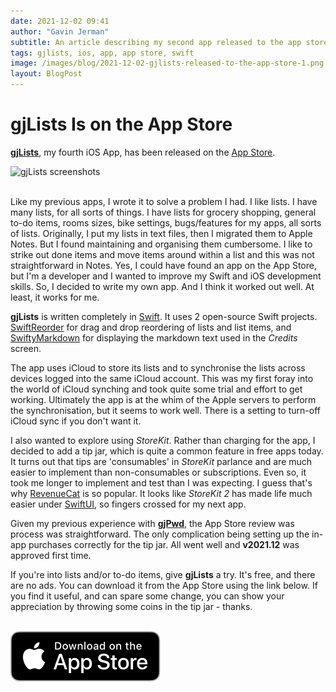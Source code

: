 ```yaml
---
date: 2021-12-02 09:41
author: "Gavin Jerman"
subtitle: An article describing my second app released to the app store.
tags: gjlists, ios, app, app store, swift
image: /images/blog/2021-12-02-gjlists-released-to-the-app-store-1.png
layout: BlogPost
---
```


# gjLists Is on the App Store

[**gjLists**](/projects/gjLists), my fourth iOS App, has been released on the [App Store](https://apps.apple.com/gb/app/gjlists/id1528217135?platform=iphone).

<img src="/images/blog/2021-12-02-gjlists-released-to-the-app-store-1.png" alt="gjLists screenshots" width="384">
<br><br>

Like my previous apps, I wrote it to solve a problem I had. I like lists. I have many lists, for all sorts of things. I have lists for grocery shopping, general to-do items, rooms sizes, bike settings, bugs/features for my apps, all sorts of lists. Originally, I put my lists in text files, then I migrated them to Apple Notes. But I found maintaining and organising them cumbersome. I like to strike out done items and move items around within a list and this was not straightforward in Notes. Yes, I could have found an app on the App Store, but I'm a developer and I wanted to improve my Swift and iOS development skills. So, I decided to write my own app. And I think it worked out well. At least, it works for me.

**gjLists** is written completely in [Swift](https://swift.org). It uses 2 open-source Swift projects. [SwiftReorder](https://github.com/adamshin/SwiftReorder) for drag and drop reordering of lists and list items, and [SwiftyMarkdown](https://github.com/SimonFairbairn/SwiftyMarkdown) for displaying the markdown text used in the _Credits_ screen.

The app uses iCloud to store its lists and to synchronise the lists across devices logged into the same iCloud account. This was my first foray into the world of iCloud synching and took quite some trial and effort to get working. Ultimately the app is at the whim of the Apple servers to perform the synchronisation, but it seems to work well. There is a setting to turn-off iCloud sync if you don't want it.

I also wanted to explore using _StoreKit_. Rather than charging for the app, I decided to add a tip jar, which is quite a common feature in free apps today. It turns out that tips are 'consumables' in _StoreKit_ parlance and are much easier to implement than non-consumables or subscriptions. Even so, it took me longer to implement and test than I was expecting. I guess that's why [RevenueCat](https://www.revenuecat.com) is so popular. It looks like _StoreKit 2_ has made life much easier under [SwiftUI](https://developer.apple.com/xcode/swiftui/), so fingers crossed for my next app.

Given my previous experience with [**gjPwd**](/projects/gjPwd), the App Store review was process was straightforward. The only complication being setting up the in-app purchases correctly for the tip jar. All went well and **v2021.12** was approved first time.

If you're into lists and/or to-do items, give **gjLists** a try. It's free, and there are no ads. You can download it from the App Store using the link below. If you find it useful, and can spare some change, you can show your appreciation by throwing some coins in the tip jar - thanks.
<br><br>

[![download](/images/Download_on_the_App_Store_Badge_US-UK_RGB_blk_092917.svg)](https://apps.apple.com/gb/app/gjlists/id1528217135?platform=iphone)
